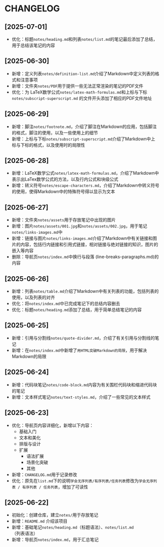 # CHANGELOG

## [2025-07-01]
- 优化：标题`notes/heading.md`和列表`notes/list.md`的笔记最后添加了总结，用于总结该笔记的内容

## [2025-06-30]
- 新增：定义列表`notes/definition-list.md`介绍了Markdown中定义列表的格式和注意事项
- 新增：文件夹`notes/PDF`用于提供一些无法正常渲染的笔记的PDF文件
- 优化：为 LaTeX数学公式`notes/latex-math-formulas.md`和上标与下标`notes/subscript-superscript.md` 的文件开头添加了相应的PDF文件地址

## [2025-06-29]
- 新增：脚注`notes/footnote.md`，介绍了脚注在Markdown的应用，包括脚注的格式，脚注的使用，以及一些使用上的细节
- 新增：上标与下标`notes/subscript-superscript.md`介绍了Markdown中上标与下标的格式，以及使用时的局限性

## [2025-06-28]
- 新增：LaTeX数学公式`notes/latex-math-formulas.md`，介绍了Markdown中表示出LaTex数学公式的方法，以及行内公式和块级公式
- 新增：转义符号`notes/escape-characters.md`，介绍了Markdown中转义符号的使用，使得Markdown中的特殊符号得以显示为文本

## [2025-06-27]
- 新增：文件夹`notes/assets`用于存放笔记中出现的图片
- 新增：图片`notes/assets/001.jpg`和`notes/assets/002.jpg`，用于笔记`notes/links-images.md`中
- 新增：链接与图片`notes/links-images.md`介绍了Markdown中有关链接和图片的内容，包括行内链接和引用式链接，相对链接与绝对链接的知识，图片的嵌入等内容
- 删除：导航页`notes/index.md`中换行与段落 (line-breaks-paragraphs.md)的内容

## [2025-06-26]
- 新增：列表`notes/table.md`介绍了Markdown中有关列表的功能，包括列表的使用，以及列表的对齐
- 优化：将`notes/index.md`中已完成笔记下的总结内容删去
- 优化：标题`notes/heading.md`添加了总结，用于简单总结笔记的内容

## [2025-06-25]
- 新增：引用与分割线`notes/quote-divider.md`，介绍了有关引用与分割线的笔记
- 新增：在`notes/index.md`中新增了`用HTML突破Markdown的局限`，用于解决Markdown的局限

## [2025-06-24]
- 新增：代码块笔记`notes/code-block.md`内容为有关围栏代码块和缩进代码块的笔记
- 新增：文本样式笔记`notes/text-styles.md`，介绍了一些常见的文本样式

## [2025-06-23]
- 优化：导航页内容详细化，新增以下内容：
  - 基础入门
  - 文本和美化
  - 排版与设计
  - 扩展
    - 语法扩展
    - 场景化突破
    - 其他
- 新增：`CHANGELOG.md`用于记录修改
- 优化：原先在`list.md`下的说明`学会无序列表/有序列表/任务列表`修改为`学会无序列表 / 有序列表 / 任务列表`，增加了可读性

## [2025-06-22]
- 初始化：创建仓库，建立`notes/`用于存放笔记
- 新增：`README.md` 介绍该项目
- 新增：基础笔记`notes/heading.md`（标题语法）、`notes/list.md`（列表语法）
- 新增：导航页`notes/index.md`，用于汇总笔记
